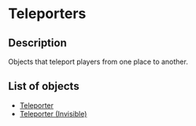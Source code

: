 # Teleporters

## Description

Objects that teleport players from one place to another.

## List of objects

* [Teleporter](teleporter.md)
* [Teleporter (Invisible)](teleporter-invisible.md)
